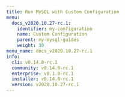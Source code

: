 ```yaml
---
title: Run MySQL with Custom Configuration
menu:
  docs_v2020.10.27-rc.1:
    identifier: my-configuration
    name: Custom Configuration
    parent: my-mysql-guides
    weight: 30
menu_name: docs_v2020.10.27-rc.1
info:
  cli: v0.14.0-rc.1
  community: v0.14.0-rc.1
  enterprise: v0.1.0-rc.1
  installer: v0.14.0-rc.1
  version: v2020.10.27-rc.1
---
```



